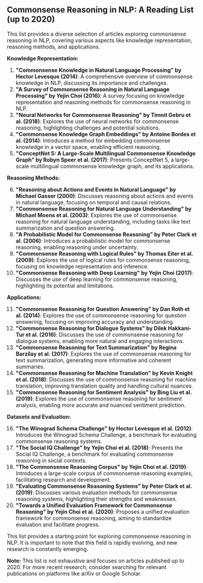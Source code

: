 ## Commonsense Reasoning in NLP: A Reading List (up to 2020)

This list provides a diverse selection of articles exploring commonsense reasoning in NLP, covering various aspects like knowledge representation, reasoning methods, and applications.

**Knowledge Representation:**

1. **"Commonsense Knowledge in Natural Language Processing" by Hector Levesque (2014)**: A comprehensive overview of commonsense knowledge in NLP, discussing its importance and challenges.
2. **"A Survey of Commonsense Reasoning in Natural Language Processing" by Yejin Choi (2016)**: A survey focusing on knowledge representation and reasoning methods for commonsense reasoning in NLP.
3. **"Neural Networks for Commonsense Reasoning" by Timnit Gebru et al. (2018)**: Explores the use of neural networks for commonsense reasoning, highlighting challenges and potential solutions.
4. **"Commonsense Knowledge Graph Embeddings" by Antoine Bordes et al. (2014)**: Introduces a method for embedding commonsense knowledge in a vector space, enabling efficient reasoning.
5. **"ConceptNet 5: A Large-Scale Multilingual Commonsense Knowledge Graph" by Robyn Speer et al. (2017)**: Presents ConceptNet 5, a large-scale multilingual commonsense knowledge graph, and its applications.

**Reasoning Methods:**

6. **"Reasoning about Actions and Events in Natural Language" by Michael Gasser (2000)**: Discusses reasoning about actions and events in natural language, focusing on temporal and causal relations.
7. **"Commonsense Reasoning for Natural Language Understanding" by Michael Moens et al. (2003)**: Explores the use of commonsense reasoning for natural language understanding, including tasks like text summarization and question answering.
8. **"A Probabilistic Model for Commonsense Reasoning" by Peter Clark et al. (2006)**: Introduces a probabilistic model for commonsense reasoning, enabling reasoning under uncertainty.
9. **"Commonsense Reasoning with Logical Rules" by Thomas Eiter et al. (2009)**: Explores the use of logical rules for commonsense reasoning, focusing on knowledge representation and inference.
10. **"Commonsense Reasoning with Deep Learning" by Yejin Choi (2017)**: Discusses the use of deep learning for commonsense reasoning, highlighting its potential and limitations.

**Applications:**

11. **"Commonsense Reasoning for Question Answering" by Dan Roth et al. (2014)**: Explores the use of commonsense reasoning for question answering, focusing on improving accuracy and understanding.
12. **"Commonsense Reasoning for Dialogue Systems" by Dilek Hakkani-Tur et al. (2016)**: Discusses the use of commonsense reasoning for dialogue systems, enabling more natural and engaging interactions.
13. **"Commonsense Reasoning for Text Summarization" by Regina Barzilay et al. (2017)**: Explores the use of commonsense reasoning for text summarization, generating more informative and coherent summaries.
14. **"Commonsense Reasoning for Machine Translation" by Kevin Knight et al. (2018)**: Discusses the use of commonsense reasoning for machine translation, improving translation quality and handling cultural nuances.
15. **"Commonsense Reasoning for Sentiment Analysis" by Bing Liu et al. (2019)**: Explores the use of commonsense reasoning for sentiment analysis, enabling more accurate and nuanced sentiment prediction.

**Datasets and Evaluation:**

16. **"The Winograd Schema Challenge" by Hector Levesque et al. (2012)**: Introduces the Winograd Schema Challenge, a benchmark for evaluating commonsense reasoning systems.
17. **"The Social IQ Challenge" by Yejin Choi et al. (2018)**: Presents the Social IQ Challenge, a benchmark for evaluating commonsense reasoning in social contexts.
18. **"The Commonsense Reasoning Corpus" by Yejin Choi et al. (2019)**: Introduces a large-scale corpus of commonsense reasoning examples, facilitating research and development.
19. **"Evaluating Commonsense Reasoning Systems" by Peter Clark et al. (2019)**: Discusses various evaluation methods for commonsense reasoning systems, highlighting their strengths and weaknesses.
20. **"Towards a Unified Evaluation Framework for Commonsense Reasoning" by Yejin Choi et al. (2020)**: Proposes a unified evaluation framework for commonsense reasoning, aiming to standardize evaluation and facilitate progress.

This list provides a starting point for exploring commonsense reasoning in NLP. It is important to note that this field is rapidly evolving, and new research is constantly emerging. 

**Note:** This list is not exhaustive and focuses on articles published up to 2020. For more recent research, consider searching for relevant publications on platforms like arXiv or Google Scholar.